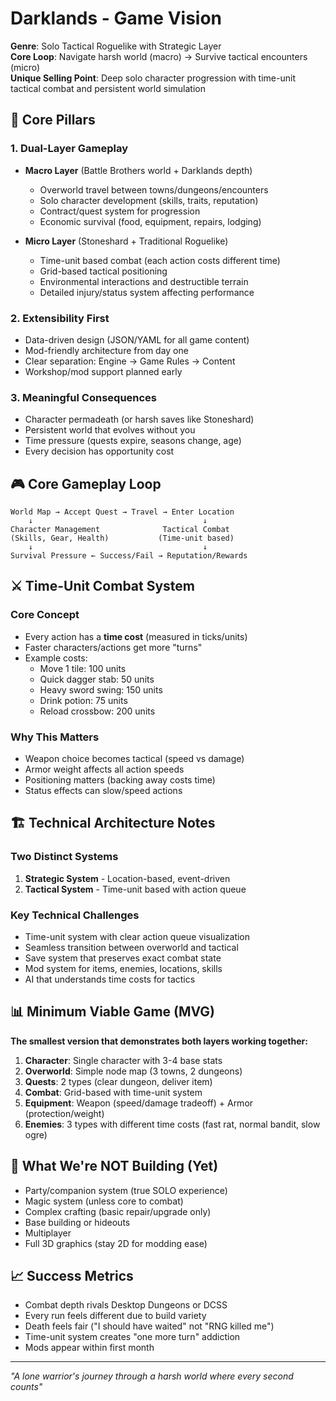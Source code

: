# Darklands - Game Vision

**Genre**: Solo Tactical Roguelike with Strategic Layer  
**Core Loop**: Navigate harsh world (macro) → Survive tactical encounters (micro)  
**Unique Selling Point**: Deep solo character progression with time-unit tactical combat and persistent world simulation

## 🎯 Core Pillars

### 1. Dual-Layer Gameplay
- **Macro Layer** (Battle Brothers world + Darklands depth)
  - Overworld travel between towns/dungeons/encounters
  - Solo character development (skills, traits, reputation)
  - Contract/quest system for progression
  - Economic survival (food, equipment, repairs, lodging)
  
- **Micro Layer** (Stoneshard + Traditional Roguelike)
  - Time-unit based combat (each action costs different time)
  - Grid-based tactical positioning
  - Environmental interactions and destructible terrain
  - Detailed injury/status system affecting performance

### 2. Extensibility First
- Data-driven design (JSON/YAML for all game content)
- Mod-friendly architecture from day one
- Clear separation: Engine → Game Rules → Content
- Workshop/mod support planned early

### 3. Meaningful Consequences
- Character permadeath (or harsh saves like Stoneshard)
- Persistent world that evolves without you
- Time pressure (quests expire, seasons change, age)
- Every decision has opportunity cost

## 🎮 Core Gameplay Loop

```
World Map → Accept Quest → Travel → Enter Location
    ↓                                      ↓
Character Management              Tactical Combat
(Skills, Gear, Health)           (Time-unit based)
    ↓                                      ↓
Survival Pressure ← Success/Fail → Reputation/Rewards
```

## ⚔️ Time-Unit Combat System

### Core Concept
- Every action has a **time cost** (measured in ticks/units)
- Faster characters/actions get more "turns" 
- Example costs:
  - Move 1 tile: 100 units
  - Quick dagger stab: 50 units  
  - Heavy sword swing: 150 units
  - Drink potion: 75 units
  - Reload crossbow: 200 units

### Why This Matters
- Weapon choice becomes tactical (speed vs damage)
- Armor weight affects all action speeds
- Positioning matters (backing away costs time)
- Status effects can slow/speed actions

## 🏗️ Technical Architecture Notes

### Two Distinct Systems
1. **Strategic System** - Location-based, event-driven
2. **Tactical System** - Time-unit based with action queue

### Key Technical Challenges
- Time-unit system with clear action queue visualization
- Seamless transition between overworld and tactical
- Save system that preserves exact combat state
- Mod system for items, enemies, locations, skills
- AI that understands time costs for tactics

## 📊 Minimum Viable Game (MVG)

**The smallest version that demonstrates both layers working together:**

1. **Character**: Single character with 3-4 base stats
2. **Overworld**: Simple node map (3 towns, 2 dungeons)
3. **Quests**: 2 types (clear dungeon, deliver item)
4. **Combat**: Grid-based with time-unit system
5. **Equipment**: Weapon (speed/damage tradeoff) + Armor (protection/weight)
6. **Enemies**: 3 types with different time costs (fast rat, normal bandit, slow ogre)

## 🚫 What We're NOT Building (Yet)

- Party/companion system (true SOLO experience)
- Magic system (unless core to combat)
- Complex crafting (basic repair/upgrade only)
- Base building or hideouts
- Multiplayer
- Full 3D graphics (stay 2D for modding ease)

## 📈 Success Metrics

- Combat depth rivals Desktop Dungeons or DCSS
- Every run feels different due to build variety
- Death feels fair ("I should have waited" not "RNG killed me")
- Time-unit system creates "one more turn" addiction
- Mods appear within first month

---

*"A lone warrior's journey through a harsh world where every second counts"*